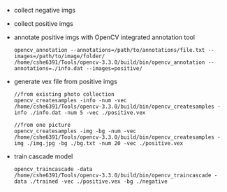 - collect negative imgs
- collect positive imgs
- annotate positive imgs with OpenCV integrated annotation tool

      opencv_annotation --annotations=/path/to/annotations/file.txt --images=/path/to/image/folder/
      /home/cshe6391/Tools/opencv-3.3.0/build/bin/opencv_annotation --annotations=./info.dat --images=positive/

- generate vex file from positive imgs

      //from existing photo collection
      opencv_createsamples -info -num -vec
      /home/cshe6391/Tools/opencv-3.3.0/build/bin/opencv_createsamples -info ./info.dat -num 5 -vec ./positive.vex

      //from one picture
      opencv_createsamples -img -bg -num -vec
      /home/cshe6391/Tools/opencv-3.3.0/build/bin/opencv_createsamples -img ./img.jpg -bg ./bg.txt -num 20 -vec ./positive.vex


- train cascade model

      opencv_traincascade -data
      /home/cshe6391/Tools/opencv-3.3.0/build/bin/opencv_traincascade -data ./trained -vec ./positive.vex -bg ./negative
